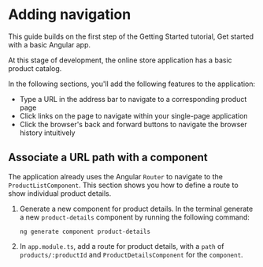 # Adding navigation

This guide builds on the first step of the Getting Started tutorial, Get started with a basic Angular app.

At this stage of development, the online store application has a basic product catalog.

In the following sections, you'll add the following features to the application:

*   Type a URL in the address bar to navigate to a corresponding product page
*   Click links on the page to navigate within your single-page application
*   Click the browser's back and forward buttons to navigate the browser history intuitively

## Associate a URL path with a component

The application already uses the Angular `Router` to navigate to the `ProductListComponent`.
This section shows you how to define a route to show individual product details.

1.  Generate a new component for product details.
    In the terminal generate a new `product-details` component by running the following command:

	```shell
    ng generate component product-details
	```

1.  In `app.module.ts`, add a route for product details, with a `path` of `products/:productId` and `ProductDetailsComponent` for the `component`.

